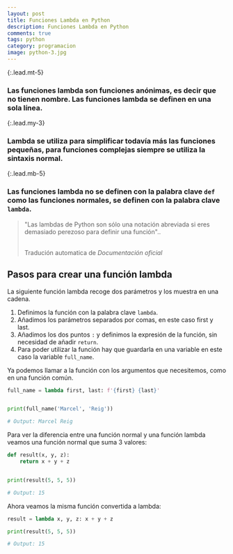 ```yaml
---
layout: post
title: Funciones Lambda en Python
description: Funciones Lambda en Python
comments: true
tags: python
category: programacion
image: python-3.jpg
---
```


{:.lead.mt-5}
### Las funciones lambda son funciones anónimas, es decir que no tienen nombre. Las funciones lambda se definen en una sola línea.

{:.lead.my-3}
### Lambda se utiliza para simplificar todavía más las funciones pequeñas, para funciones complejas siempre se utiliza la sintaxis normal.

{:.lead.mb-5}
### Las funciones lambda no se definen con la palabra clave `def` como las funciones normales, se definen con la palabra clave `lambda`.

<blockquote class="blockquote mb-5">
  <p class="mb-0">"Las lambdas de Python son sólo una notación abreviada si eres demasiado perezoso para definir una función"..</p>
  <br>
  <footer class="blockquote-footer">Tradución automatica de <cite title="Source Title">Documentación oficial</cite></footer>
</blockquote>

## Pasos para crear una función lambda
La siguiente función lambda recoge dos parámetros y los muestra en una cadena.

1. Definimos la función con la palabra clave `lambda`.
2. Añadimos los parámetros separados por comas, en este caso first y last.
3. Añadimos los dos puntos `:` y definimos la expresión de la función, sin necesidad de añadir `return`.
4. Para poder utilizar la función hay que guardarla en una variable en este caso la variable `full_name`.

Ya podemos llamar a la función con los argumentos que necesitemos, como en una función común.

```py
full_name = lambda first, last: f'{first} {last}'


print(full_name('Marcel', 'Reig'))

# Output: Marcel Reig
```

Para ver la diferencia entre una función normal y una función lambda veamos una función normal que suma 3 valores: 

```py
def result(x, y, z):
    return x + y + z


print(result(5, 5, 5))

# Output: 15
```

Ahora veamos la misma función convertida a lambda: 

```py
result = lambda x, y, z: x + y + z

print(result(5, 5, 5))

# Output: 15
```
